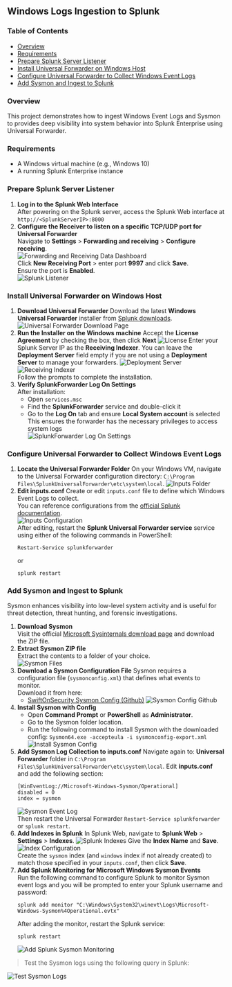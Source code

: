 ## Windows Logs Ingestion to Splunk
### Table of Contents
- [Overview](#overview)  
- [Requirements](#requirements)  
- [Prepare Splunk Server Listener](#prepare-splunk-server-listener)  
- [Install Universal Forwarder on Windows Host](#install-universal-forwarder-on-windows-host)  
- [Configure Universal Forwarder to Collect Windows Event Logs](#configure-universal-forwarder-to-collect-windows-event-logs)
- [Add Sysmon and Ingest to Splunk](#add-sysmon-and-ingest-to-splunk)
  
### Overview
This project demonstrates how to ingest Windows Event Logs and Sysmon to provides deep visibility into system behavior into Splunk Enterprise using Universal Forwarder.

### Requirements
- A Windows virtual machine (e.g., Windows 10)
- A running Splunk Enterprise instance

### Prepare Splunk Server Listener
1. **Log in to the Splunk Web Interface**  
   After powering on the Splunk server, access the Splunk Web interface at `http://<SplunkServerIP>:8000`  
2. **Configure the Receiver to listen on a specific TCP/UDP port for Universal Forwarder**  
   Navigate to **Settings** > **Forwarding and receiving** > **Configure receiving**.  
   ![Forwarding and Receiving Data Dashboard](images/forward-receive.png)  
   Click **New Receiving Port** > enter port **9997** and click **Save**.  
   Ensure the port is **Enabled**.  
   ![Splunk Listener](images/splunk-listener.png)

### Install Universal Forwarder on Windows Host
1. **Download Universal Forwarder**
   Download the latest **Windows Universal Forwarder** installer from [Splunk downloads](https://www.splunk.com/en_us/download/universal-forwarder.html).
   ![Universal Forwarder Download Page](images/universal-forwarder-download-page.png)
2. **Run the Installer on the Windows machine**
   Accept the **License Agreement** by checking the box, then click **Next**
   ![License](images/license.png)
   Enter your Splunk Server IP as the **Receiving Indexer**. You can leave the **Deployment Server** field empty if you are not using a **Deployment Server** to manage your forwarders.
   ![Deployment Server](images/deployment.png)  
   ![Receiving Indexer](images/receiving.png)  
   Follow the prompts to complete the installation.
3. **Verify SplunkForwarder Log On Settings**  
   After installation:  
   - Open `services.msc`  
   - Find the **SplunkForwarder** service and double-click it  
   - Go to the **Log On** tab and ensure **Local System account** is selected  
     This ensures the forwarder has the necessary privileges to access system logs  
   ![SplunkForwarder Log On Settings](images/logon.png)  
     
### Configure Universal Forwarder to Collect Windows Event Logs
1. **Locate the Universal Forwarder Folder**
   On your Windows VM, navigate to the Universal Forwarder configuration directory: `C:\Program Files\SplunkUniversalForwarder\etc\system\local`.
   ![Inputs Folder](images/inputs.png)
2. **Edit inputs.conf**
   Create or edit `inputs.conf` file to define which Windows Event Logs to collect.  
   You can reference configurations from the [official Splunk documentation](https://lantern.splunk.com/Security/Product_Tips/Enterprise_Security/Configuring_Windows_event_logs_for_Enterprise_Security_use).  
   ![Inputs Configuration](images/inputs-conf.png)  
   After editing, restart the **Splunk Universal Forwarder service** service using either of the following commands in PowerShell:  
   ```
   Restart-Service splunkforwarder
   ```
   or
   ```
   splunk restart
   ```  

### Add Sysmon and Ingest to Splunk
Sysmon enhances visibility into low-level system activity and is useful for threat detection, threat hunting, and forensic investigations.  
1. **Download Sysmon**  
   Visit the official [Microsoft Sysinternals download page](https://learn.microsoft.com/en-us/sysinternals/downloads/sysmon) and download the ZIP file.  
2. **Extract Sysmon ZIP file**  
   Extract the contents to a folder of your choice.  
   ![Sysmon Files](images/sysmon-files.png)
3. **Download a Sysmon Configuration File**
   Sysmon requires a configuration file (`sysmonconfig.xml`) that defines what events to monitor.  
   Download it from here:
   - [SwiftOnSecurity Sysmon Config (Github)](https://github.com/SwiftOnSecurity/sysmon-config)
   ![Sysmon Config Github](images/sysmon-config-github.png)  
4. **Install Sysmon with Config**
   - Open **Command Prompt** or **PowerShell** as **Administrator**.
   - Go to the Sysmon folder location.
   - Run the following command to install Sysmon with the downloaded config:
     `Sysmon64.exe -accepteula -i sysmonconfig-export.xml`
     ![Install Sysmon Config](images/install-sysmon-config.png)  
5. **Add Sysmon Log Collection to inputs.conf**
   Navigate again to: **Universal Forwarder** folder in `C:\Program Files\SplunkUniversalForwarder\etc\system\local`.
   Edit **inputs.conf** and add the following section:  
   ```
   [WinEventLog://Microsoft-Windows-Sysmon/Operational]
   disabled = 0
   index = sysmon
   ```
   ![Sysmon Event Log](images/sysmon-input.png)  
   Then restart the Universal Forwarder `Restart-Service splunkforwarder` or `splunk restart`.
6. **Add Indexes in Splunk**
   In Splunk Web, navigate to **Splunk Web** > **Settings** > **Indexes**.
   ![Splunk Indexes](images/indexes.png)
   Give the **Index Name** and **Save**.  
   ![Index Configuration](images/index-conf.png)  
   Create the `sysmon` index (and `windows` index if not already created) to match those specified in your `inputs.conf`, then click **Save**.  
7. **Add Splunk Monitoring for Microsoft Windows Sysmon Events**  
   Run the following command to configure Splunk to monitor Sysmon event logs and you will be prompted to enter your Splunk username and password:  
   ```
   splunk add monitor "C:\Windows\System32\winevt\Logs\Microsoft-Windows-Sysmon%4Operational.evtx"  
   ```
   After adding the monitor, restart the Splunk service:  
   ```
   splunk restart
   ```  
   ![Add Splunk Sysmon Monitoring](images/sysmon-monitor.png)  
> Test the Sysmon logs using the following query in Splunk:
  
![Test Sysmon Logs](images/sysmon-logs.png)
